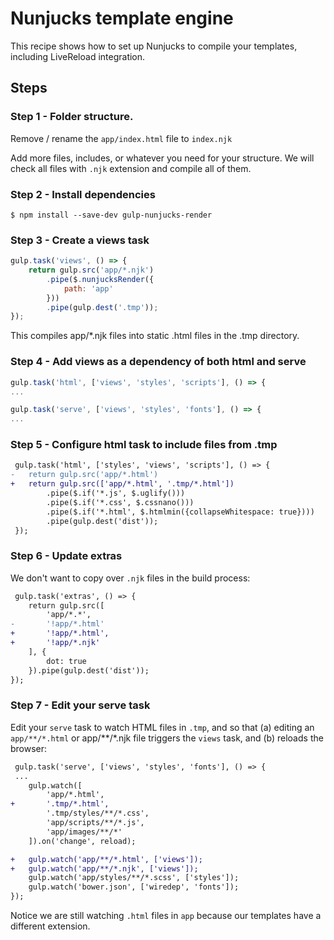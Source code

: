 # Nunjucks template engine

This recipe shows how to set up Nunjucks to compile your templates, including LiveReload integration.

## Steps

### Step 1 - Folder structure.

Remove / rename the `app/index.html` file to `index.njk`

Add more files, includes, or whatever you need for your structure. We will check all files with `.njk` extension and compile all of them.

### Step 2 - Install dependencies

```shell
$ npm install --save-dev gulp-nunjucks-render
```

### Step 3 - Create a views task

```js
gulp.task('views', () => {
	return gulp.src('app/*.njk')
		.pipe($.nunjucksRender({
			path: 'app'
		}))
		.pipe(gulp.dest('.tmp'));
});
```

This compiles app/*.njk files into static .html files in the .tmp directory.

### Step 4 - Add views as a dependency of both html and serve

```js
gulp.task('html', ['views', 'styles', 'scripts'], () => {
...

gulp.task('serve', ['views', 'styles', 'fonts'], () => {
...
```

### Step 5 - Configure html task to include files from .tmp

```diff
 gulp.task('html', ['styles', 'views', 'scripts'], () => {
-	return gulp.src('app/*.html')
+	return gulp.src(['app/*.html', '.tmp/*.html'])
 		.pipe($.if('*.js', $.uglify()))
 		.pipe($.if('*.css', $.cssnano()))
 		.pipe($.if('*.html', $.htmlmin({collapseWhitespace: true})))
 		.pipe(gulp.dest('dist'));
 });
```

### Step 6 - Update extras

We don't want to copy over `.njk` files in the build process:

```diff
 gulp.task('extras', () => {
 	return gulp.src([
 		'app/*.*',
-		'!app/*.html'
+		'!app/*.html',
+		'!app/*.njk'
 	], {
 		dot: true
 	}).pipe(gulp.dest('dist'));
});
```

### Step 7 - Edit your serve task

Edit your `serve` task to watch HTML files in `.tmp`, and so that (a) editing an `app/**/*.html` or app/**/*.njk file triggers the `views` task, and (b) reloads the browser:

```diff
 gulp.task('serve', ['views', 'styles', 'fonts'], () => {
 ...
 	gulp.watch([
 		'app/*.html',
+		'.tmp/*.html',
 		'.tmp/styles/**/*.css',
 		'app/scripts/**/*.js',
 		'app/images/**/*'
 	]).on('change', reload);

+	gulp.watch('app/**/*.html', ['views']);
+	gulp.watch('app/**/*.njk', ['views']);
 	gulp.watch('app/styles/**/*.scss', ['styles']);
 	gulp.watch('bower.json', ['wiredep', 'fonts']);
});
```

Notice we are still watching `.html` files in `app` because our templates have a different extension.

